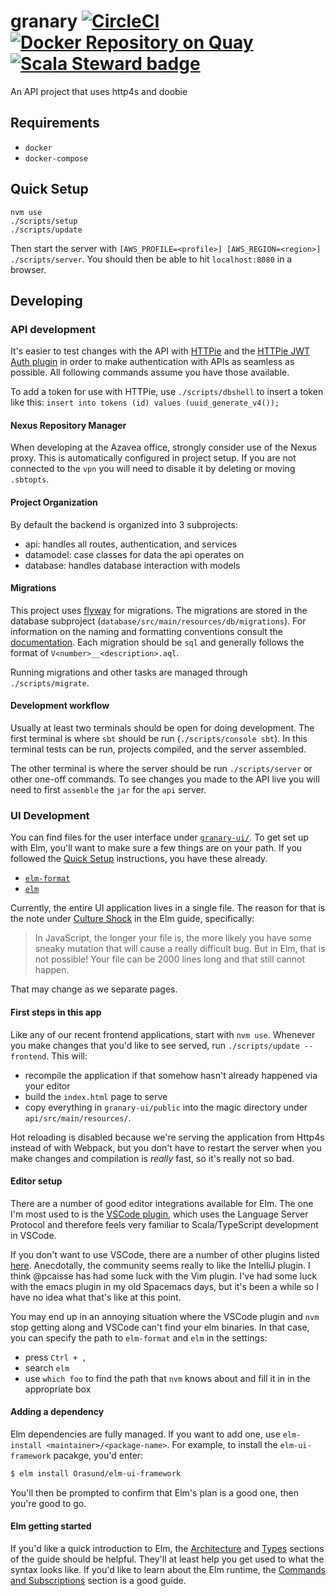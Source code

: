 # granary [![CircleCI](https://circleci.com/gh/raster-foundry/granary.svg?style=svg)](https://circleci.com/gh/raster-foundry/granary) [![Docker Repository on Quay](https://quay.io/repository/raster-foundry/granary-api/status "Docker Repository on Quay")](https://quay.io/repository/raster-foundry/granary-api) [![Scala Steward badge](https://img.shields.io/badge/Scala_Steward-helping-blue.svg?style=flat&logo=data:image/png;base64,iVBORw0KGgoAAAANSUhEUgAAAA4AAAAQCAMAAAARSr4IAAAAVFBMVEUAAACHjojlOy5NWlrKzcYRKjGFjIbp293YycuLa3pYY2LSqql4f3pCUFTgSjNodYRmcXUsPD/NTTbjRS+2jomhgnzNc223cGvZS0HaSD0XLjbaSjElhIr+AAAAAXRSTlMAQObYZgAAAHlJREFUCNdNyosOwyAIhWHAQS1Vt7a77/3fcxxdmv0xwmckutAR1nkm4ggbyEcg/wWmlGLDAA3oL50xi6fk5ffZ3E2E3QfZDCcCN2YtbEWZt+Drc6u6rlqv7Uk0LdKqqr5rk2UCRXOk0vmQKGfc94nOJyQjouF9H/wCc9gECEYfONoAAAAASUVORK5CYII=)](https://scala-steward.org)
An API project that uses http4s and doobie

## Requirements

- `docker`
- `docker-compose`

## Quick Setup
```
nvm use
./scripts/setup
./scripts/update
```

Then start the server with `[AWS_PROFILE=<profile>] [AWS_REGION=<region>] ./scripts/server`.
You should then be able to hit `localhost:8080` in a browser.

## Developing

### API development

It's easier to test changes with the API with [HTTPie](https://httpie.org/) and the
[HTTPie JWT Auth plugin](https://github.com/teracyhq/httpie-jwt-auth) in order to make
authentication with APIs as seamless as possible. All following commands assume
you have those available.

To add a token for use with HTTPie, use `./scripts/dbshell` to insert a token like this:
`insert into tokens (id) values (uuid_generate_v4());`

#### Nexus Repository Manager

When developing at the Azavea office, strongly consider use of the Nexus proxy. This is automatically configured in project setup. If you are not connected to the `vpn` you will need to disable it by deleting or moving `.sbtopts`.

#### Project Organization

By default the backend is organized into 3 subprojects:
 - api: handles all routes, authentication, and services
 - datamodel: case classes for data the api operates on
 - database: handles database interaction with models

#### Migrations
This project uses [flyway](https://flywaydb.org/) for migrations. The migrations are stored in the database subproject (`database/src/main/resources/db/migrations`). For information on the naming and formatting conventions consult the [documentation](https://flywaydb.org/documentation/migrations#naming). Each migration should be `sql` and generally follows the format of `V<number>__<description>.aql`.

Running migrations and other tasks are managed through `./scripts/migrate`.

#### Development workflow
Usually at least two terminals should be open for doing development. The first terminal is where `sbt` should be run (`./scripts/console sbt`). In this terminal tests can be run, projects compiled, and the server assembled.

The other terminal is where the server should be run `./scripts/server` or other one-off commands. To see changes you made to the API live you will need to first `assemble` the `jar` for the `api` server.

### UI Development

You can find files for the user interface under [`granary-ui/`](./granary-ui). To get set up with Elm, you'll
want to make sure a few things are on your path. If you followed the [Quick Setup](#quick-setup) instructions, you have these already.

- [`elm-format`](https://github.com/avh4/elm-format)
- [`elm`](https://guide.elm-lang.org/install/elm.html)

Currently, the entire UI application lives in a single file. The reason for that is the note under
[Culture Shock](https://guide.elm-lang.org/webapps/structure.html) in the Elm guide, specifically:

> In JavaScript, the longer your file is, the more likely you have some sneaky mutation that will cause a really difficult bug. But in Elm, that is not possible! Your file can be 2000 lines long and that still cannot happen.

That may change as we separate pages.

#### First steps in this app

Like any of our recent frontend applications, start with `nvm use`. Whenever you make changes that you'd
like to see served, run `./scripts/update --frontend`. This will:

- recompile the application if that somehow hasn't already happened via your editor
- build the `index.html` page to serve
- copy everything in `granary-ui/public` into the magic directory under `api/src/main/resources/`.

Hot reloading is disabled because we're serving the application from Http4s instead of with Webpack,
but you don't have to restart the server when you make changes and compilation is _really_ fast, so
it's really not so bad.

#### Editor setup

There are a number of good editor integrations available for Elm. The one I'm
most used to is the [VSCode plugin](https://marketplace.visualstudio.com/items?itemName=Elmtooling.elm-ls-vscode), which
uses the Language Server Protocol and therefore feels very familiar to Scala/TypeScript development in VSCode.

If you don't want to use VSCode, there are a number of other plugins listed [here](https://github.com/elm/editor-plugins).
Anecdotally, the community seems really to like the IntelliJ plugin. I think @pcaisse has had some luck with the Vim plugin.
I've had some luck with the emacs plugin in my old Spacemacs days, but it's been a while so I have no idea what that's like
at this point.

You may end up in an annoying situation where the VSCode plugin and `nvm` stop getting along and VSCode can't find
your elm binaries. In that case, you can specify the path to `elm-format` and `elm` in the settings:

- press `Ctrl + ,`
- search `elm`
- use `which foo` to find the path that `nvm` knows about and fill it in in the appropriate box

#### Adding a dependency

Elm dependencies are fully managed. If you want to add one, use
`elm-install <maintainer>/<package-name>`. For example, to install the 
`elm-ui-framework` pacakge, you'd enter:

```bash
$ elm install Orasund/elm-ui-framework
```

You'll then be prompted to confirm that Elm's plan is a good one, then you're
good to go.

#### Elm getting started

If you'd like a quick introduction to Elm, the [Architecture](https://guide.elm-lang.org/architecture/)
and [Types](https://guide.elm-lang.org/types/) sections of the guide should be
helpful. They'll at least help you get used to what the syntax looks like.
If you'd like to learn about the Elm runtime, the [Commands and Subscriptions](https://guide.elm-lang.org/effects/)
section is a good guide.
